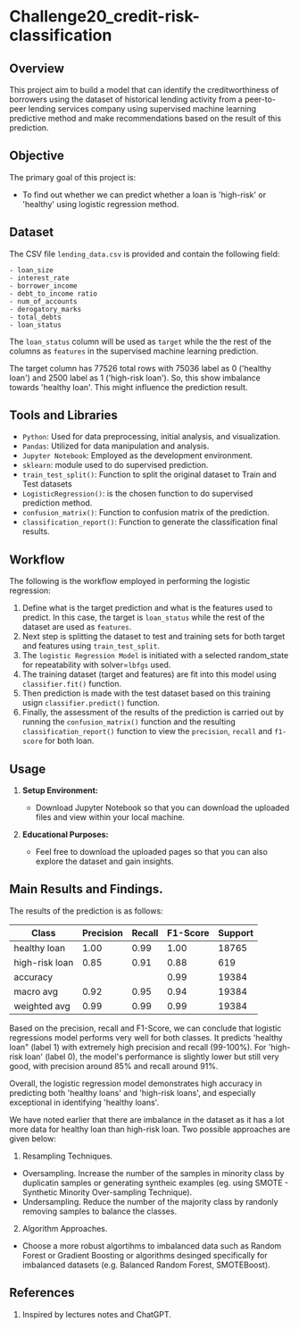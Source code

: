 # Challenge20_credit-risk-classification

## Overview

This project aim to build a model that can identify the creditworthiness of borrowers using the dataset of historical lending activity from a peer-to-peer lending services company using supervised machine learning predictive method and make recommendations based on the result of this prediction.

## Objective

The primary goal of this project is:
- To find out whether we can predict whether a loan is 'high-risk' or 'healthy' using logistic regression method.


## Dataset

The CSV file `lending_data.csv` is provided and contain the following field:

	- loan_size
	- interest_rate
	- borrower_income
	- debt_to_income ratio
	- num_of_accounts
	- derogatory_marks
	- total_debts
	- loan_status
    
The `loan_status` column will be used as `target` while the the rest of the columns as `features` in the supervised machine learning prediction.

The target column has 77526 total rows with 75036 label as 0 ('healthy loan') and 2500 label as 1 ('high-risk loan'). So, this show imbalance towards 'healthy loan'. This might influence the prediction result.

## Tools and Libraries
- `Python`: Used for data preprocessing, initial analysis, and visualization.
- `Pandas`: Utilized for data manipulation and analysis.
- `Jupyter Notebook`: Employed as the development environment.
- `sklearn`: module used to do supervised prediction.
- `train_test_split()`: Function to split the original dataset to Train and Test datasets
- `LogisticRegression()`: is the chosen function to do supervised prediction method.
- `confusion_matrix()`: Function to confusion matrix of the prediction.
- `classification_report()`: Function to generate the classification final results.


## Workflow
The following is the workflow employed in performing the logistic regression:

1. Define what is the target prediction and what is the features used to predict. In this case, the target is `loan_status` while the rest of the dataset are used as `features`.
2. Next step is splitting the dataset to test and training sets for both target and features using `train_test_split`.
3. The `logistic Regression Model` is initiated with a selected random_state for repeatability with solver=`lbfgs` used.
4. The training dataset (target and features) are fit into this model using `classifier.fit()` function.
5. Then prediction is made with the test dataset based on this training usign `classifier.predict()` function.
6. Finally, the assessment of the results of the prediction is carried out by running the `confusion_matrix()` function and the resulting `classification_report()` function to view the `precision`, `recall` and `f1-score` for both loan.

## Usage

1. **Setup Environment:**
   - Download Jupyter Notebook so that you can download the uploaded files and view within your local machine.

2. **Educational Purposes:**
   - Feel free to download the uploaded pages so that you can also explore the dataset and gain insights.

## Main Results and Findings.
The results of the prediction is as follows:

| Class           | Precision | Recall | F1-Score | Support |
|-----------------|-----------|--------|----------|---------|
| healthy loan    | 1.00      | 0.99   | 1.00     | 18765   |
| high-risk loan  | 0.85      | 0.91   | 0.88     | 619     |
| accuracy        |           |        | 0.99     | 19384   |
| macro avg       | 0.92      | 0.95   | 0.94     | 19384   |
| weighted avg    | 0.99      | 0.99   | 0.99     | 19384   |

Based on the precision, recall and F1-Score, we can conclude that logistic regressions model performs very well for both classes. It predicts 'healthy loan" (label 1) with extremely high precision and recall (99-100%). For 'high-risk loan' (label 0), the model's performance is slightly lower but still very good, with precision around 85% and recall around 91%.

Overall, the logistic regression model demonstrates high accuracy in predicting both 'healthy loans' and 'high-risk loans', and especially exceptional in identifying 'healthy loans'.

We have noted earlier that there are imbalance in the dataset as it has a lot more data for healthy loan than high-risk loan.  Two possible approaches are given below:

1. Resampling Techniques.
- Oversampling.  Increase the number of the samples in minority class by duplicatin samples or generating syntheic examples (eg. using SMOTE - Synthetic Minority Over-sampling Technique).
- Undersampling.  Reduce the number of the majority class by randonly removing samples to balance the classes.

2. Algorithm Approaches.
- Choose a more robust algortihms to imbalanced data such as Random Forest or Gradient Boosting or algorithms desinged specifically for imbalanced datasets (e.g. Balanced Random Forest, SMOTEBoost).

## References

1. Inspired by lectures notes and ChatGPT.
